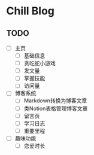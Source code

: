 # Chill Blog

## TODO

- [ ] 主页
  - [ ] 基础信息
  - [ ] 贪吃蛇小游戏
  - [ ] 发文量
  - [ ] 掌握技能
  - [ ] 访问量
- [ ] 博客系统
  - [ ] Markdown转换为博客文章
  - [ ] 类Notion表格管理博客文章
  - [ ] 留言页
  - [ ] 学习日志
  - [ ] 重要里程
- [ ] 趣味功能
  - [ ] 恋爱时长
